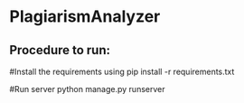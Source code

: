 # PlagiarismAnalyzer

##  Procedure to run:

  #Install the requirements using pip install -r requirements.txt
  
  #Run server python manage.py runserver

